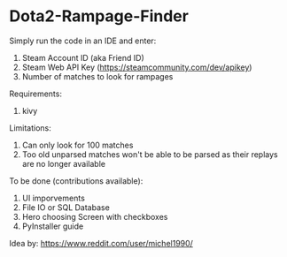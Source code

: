 # Dota2-Rampage-Finder
Simply run the code in an IDE and enter:
1. Steam Account ID (aka Friend ID)
2. Steam Web API Key (https://steamcommunity.com/dev/apikey)
3. Number of matches to look for rampages


Requirements:
1. kivy


Limitations:
1. Can only look for 100 matches
2. Too old unparsed matches won't be able to be parsed as their replays are no longer available


To be done (contributions available):
1. UI imporvements
2. File IO or SQL Database
3. Hero choosing Screen with checkboxes
4. PyInstaller guide

Idea by: https://www.reddit.com/user/michel1990/
